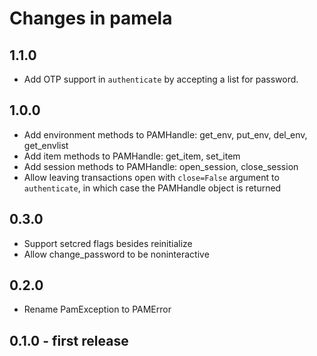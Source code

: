 # Changes in pamela

## 1.1.0

- Add OTP support in `authenticate` by accepting a list for password.

## 1.0.0

- Add environment methods to PAMHandle: get_env, put_env, del_env, get_envlist
- Add item methods to PAMHandle: get_item, set_item
- Add session methods to PAMHandle: open_session, close_session
- Allow leaving transactions open with `close=False` argument to `authenticate`,
  in which case the PAMHandle object is returned

## 0.3.0

- Support setcred flags besides reinitialize
- Allow change_password to be noninteractive

## 0.2.0

- Rename PamException to PAMError

## 0.1.0 - first release
